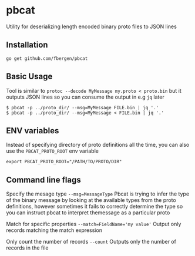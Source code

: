 # pbcat

Utility for deserializing length encoded binary proto files to JSON lines


## Installation
```
go get github.com/fbergen/pbcat
```

## Basic Usage

Tool is similar to `protoc --decode MyMessage my.proto < proto.bin` but it outputs JSON lines so you can consume the output in e.g `jq` later

```
$ pbcat -p ../proto_dir/ --msg=MyMessage FILE.bin | jq '.'
$ pbcat -p ../proto_dir/ --msg=MyMessage < FILE.bin | jq '.'
```

## ENV variables

Instead of specifying directory of proto definitions all the time, you can also use the `PBCAT_PROTO_ROOT` env variable

```
export PBCAT_PROTO_ROOT="/PATH/TO/PROTO/DIR"
```

## Command line flags

Specify the mesage type `--msg=MessageType`
Pbcat is trying to infer the type of the binary message by looking at the available types from the proto definitions, 
however sometimes it fails to correctly determine the type so you can instruct pbcat to interpret themessage as a particular proto

Match for specific properties `--match=FieldName='my value'`
Output only records matching the match expression

Only count the number of records `--count`
Outputs only the number of records in the file
